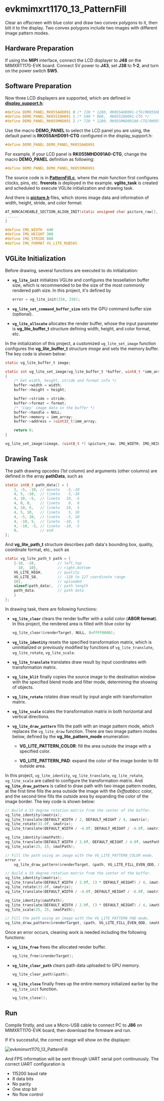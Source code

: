 # evkmimxrt1170_13_PatternFill

Clear an offscreen with blue color and draw two convex polygons to it, then blit it to the display. Two convex polygons include two images with different image pattern modes.

## Hardware Preparation

If using the **MIPI** interface, connect the LCD displayer to **J48** on the MIMXRT1170-EVK board. Connect 5V power to **J43**, set **J38** to **1-2**, and turn on the power switch **SW5**.

## Software Preparation

Now three LCD displayers are supported, which are defined in [**display_support.h**](../common/board/display_support.h):

``` C
#define DEMO_PANEL_RK055AHD091 0 /* 720 * 1280, RK055AHD091-CTG(RK055HDMIPI4M) */
#define DEMO_PANEL_RK055IQH091 1 /* 540 * 960,  RK055IQH091-CTG */
#define DEMO_PANEL_RK055MHD091 2 /* 720 * 1280, RK055MHD091A0-CTG(RK055HDMIPI4MA0) */
```

Use the macro **DEMO_PANEL** to select the LCD panel you are using, the default panel is **RK055AHD091-CTG** configured in the display_support.h:

``` C
#define DEMO_PANEL DEMO_PANEL_RK055AHD091
```

For example, if your LCD panel is **RK055MHD091A0-CTG**, change the macro **DEMO_PANEL** definition as following:

``` C
#define DEMO_PANEL DEMO_PANEL_RK055MHD091
```

The source code is in [**PatternFill.c**](./source/PatternFill.c), where the *main* function first configures clocks, pins, etc. **freerots** is deployed in the example. **vglite_task** is created and scheduled to execute VGLite initialization and drawing task.

And there is [**picture.h**](./source/picture.h) files, which stores image data and information of width, height, stride, and color format:

``` C
AT_NONCACHEABLE_SECTION_ALIGN_INIT(static unsigned char picture_raw[], 64) = {
......
}

#define IMG_WIDTH  440
#define IMG_HEIGHT 360
#define IMG_STRIDE 880
#define IMG_FORMAT VG_LITE_RGB565
```

## VGLite Initialization

Before drawing, several functions are executed to do initialization:

* **`vg_lite_init`** initializes VGLite and configures the tessellation buffer size, which is recommended to be the size of the most commonly rendered path size. 
In this project, it's defined by

    ``` C
    error = vg_lite_init(256, 256);
    ```

* **`vg_lite_set_command_buffer_size`** sets the GPU command buffer size (optional).

* **`vg_lite_allocate`** allocates the render buffer, whose the input parameter is **vg_lite_buffer_t** structure defining width, height, and color format, etc.

In the initialization of this project, a customized `vg_lite_set_image` function configures the **vg_lite_buffer_t** structure *image* and sets the memory buffer. The key code is shown below:

``` C
static vg_lite_buffer_t image;

static int vg_lite_set_image(vg_lite_buffer_t *buffer, uint8_t *imm_array, int32_t width, int32_t height, int32_t stride, vg_lite_buffer_format_t format)
{
    /* Get width, height, stride and format info */
    buffer->width = width;
    buffer->height = height;

    buffer->stride = stride;
    buffer->format = format;
    /* 'Copy' image data in the buffer */
    buffer->handle = NULL;
    buffer->memory = imm_array;
    buffer->address = (uint32_t)imm_array;

    return 0;
}

vg_lite_set_image(&image, (uint8_t *) &picture_raw, IMG_WIDTH, IMG_HEIGHT, IMG_STRIDE, IMG_FORMAT)
```

## Drawing Task

The path drawing opcodes (1st column) and arguments (other columns) are defined in the array **pathData**, such as

``` C
static int8_t path_data[] = {
    2, -5, -10, // moveto   -5,-10
    4, 5, -10,  // lineto    5,-10
    4, 10, -5,  // lineto   10, -5
    4, 0, 0,    // lineto    0,  0
    4, 10, 5,   // lineto   10,  5
    4, 5, 10,   // lineto    5, 10
    4, -5, 10,  // lineto   -5, 10
    4, -10, 5,  // lineto  -10,  5
    4, -10, -5, // lineto  -10, -5
    0,          // end
};
```

And **vg_lite_path_t** structure describes path data's bounding box, quality, coordinate format, etc., such as

``` C
static vg_lite_path_t path = {
    {-10, -10,          // left,top
      10,  10},         // right,bottom
    VG_LITE_HIGH,       // quality
    VG_LITE_S8,         // -128 to 127 coordinate range
    {0},                // uploaded
    sizeof(path_data),  // path length
    path_data,          // path data
    1
};
```

In drawing task, there are following functions:

* **`vg_lite_clear`** clears the render buffer with a solid color (**ABGR format**). 
In this project, the rendered area is filled with blue color by

    ``` C
    vg_lite_clear(&renderTarget, NULL, 0xFFFF0000);
    ```

* **`vg_lite_identity`** resets the specified transformation matrix, which is uninitialized or previously modified by functions of `vg_lite_translate`, `vg_lite_rotate`, `vg_lite_scale`.

* **`vg_lite_translate`** translates draw result by input coordinates with transformation matrix. 

* **`vg_lite_blit`** finally copies the source image to the destination window with the specified blend mode and filter mode, determining the showing of objects. 

* **`vg_lite_rotate`** rotates draw result by input angle with transformation matrix.

* **`vg_lite_scale`** scales the transformation matrix in both horizontal and vertical directions.

* **`vg_lite_draw_pattern`** fills the path with an image pattern mode, which replaces the `vg_lite_draw` function. There are two image pattern modes below, defined by the **vg_lite_pattern_mode** enumeration:

    * **VG_LITE_PATTERN_COLOR**: fill the area outside the image with a specified color.

    * **VG_LITE_PATTERN_PAD**: expand the color of the image border to fill outside area.

In this project, `vg_lite_identity`, `vg_lite_translate`, `vg_lite_rotate`, `vg_lite_scale` are called to configure the transformation matrix. And **`vg_lite_draw_pattern`** is called to draw path with two image pattern modes, at the first time fills the area outside the image with the *0xffaabbcc* color, and the second time fills the outside area by expanding the color of the image border. The key code is shown below:

``` C
// Build a 33 degree rotation matrix from the center of the buffer.
vg_lite_identity(&matrix);
vg_lite_translate(DEFAULT_WIDTH / 2, DEFAULT_HEIGHT / 4, &matrix);
vg_lite_rotate(33.0f, &matrix);
vg_lite_translate(DEFAULT_WIDTH / -4.0f, DEFAULT_HEIGHT / -6.0f, &matrix);

vg_lite_identity(&matPath);
vg_lite_translate(DEFAULT_WIDTH / 2.0f, DEFAULT_HEIGHT / 4.0f, &matPath);
vg_lite_scale(25, 25, &matPath);

// Fill the path using an image with the VG_LITE_PATTERN_COLOR mode.
error =
    vg_lite_draw_pattern(&renderTarget, &path, VG_LITE_FILL_EVEN_ODD, &matPath, &image, &matrix, VG_LITE_BLEND_NONE, VG_LITE_PATTERN_COLOR, 0xffaabbcc, mainFilter);

// Build a 33 degree rotation matrix from the center of the buffer.
vg_lite_identity(&matrix);
vg_lite_translate(DEFAULT_WIDTH / 2.0f, (3 * DEFAULT_HEIGHT) / 4, &matrix);
vg_lite_rotate(33.0f, &matrix);
vg_lite_translate(DEFAULT_WIDTH / -4.0f, DEFAULT_HEIGHT / -6.0f, &matrix);

vg_lite_identity(&matPath);
vg_lite_translate(DEFAULT_WIDTH / 2.0f, (3 * DEFAULT_HEIGHT) / 4, &matPath);
vg_lite_scale(25, 25, &matPath);

// Fill the path using an image with the VG_LITE_PATTERN_PAD mode.
vg_lite_draw_pattern(&renderTarget, &path, VG_LITE_FILL_EVEN_ODD, &matPath, &image, &matrix, VG_LITE_BLEND_NONE, VG_LITE_PATTERN_PAD, 0xffaabbcc, mainFilter);
```

Once an error occurs, cleaning work is needed including the following functions:

* **`vg_lite_free`** frees the allocated render buffer.

    ``` C
    vg_lite_free(&renderTarget);
    ```

* **`vg_lite_clear_path`** clears path data uploaded to GPU memory.

    ``` C
    vg_lite_clear_path(&path);
    ```

* **`vg_lite_close`** finally frees up the entire memory initialized earlier by the `vg_lite_init` function.

    ``` C
    vg_lite_close();
    ```

## Run

Compile firstly, and use a Micro-USB cable to connect PC to **J86** on MIMXRT1170-EVK board, then download the firmware and run. 

If it's successful, the correct image will show on the displayer:

![evkmimxrt1170_13_PatternFill](../images/evkmimxrt1170_13_PatternFill.png)

And FPS information will be sent through UART serial port continuously. The correct UART configuration is

* 115200 baud rate
* 8 data bits
* No parity
* One stop bit
* No flow control